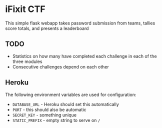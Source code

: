 iFixit CTF
==========

This simple flask webapp takes password submission from teams, tallies score totals, and presents a leaderboard

TODO
----
* Statistics on how many have completed each challenge in each of the three modules
* Consecutive challenges depend on each other

Heroku
------

The following environment variables are used for configuration:

* ``DATABASE_URL`` - Heroku should set this automatically
* ``PORT`` - this should also be automatic
* ``SECRET_KEY`` - something unique
* ``STATIC_PREFIX`` - empty string to serve on ``/``
